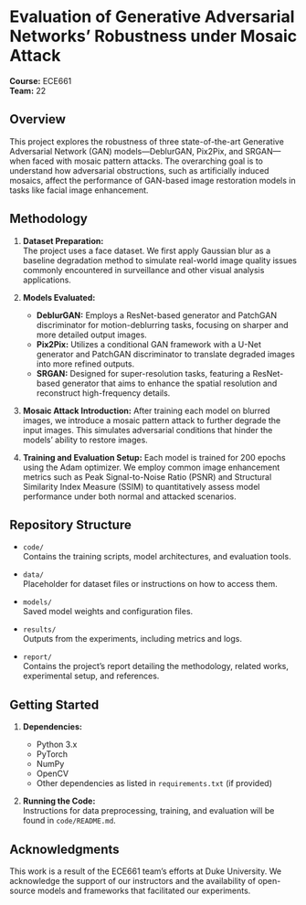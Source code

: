# Evaluation of Generative Adversarial Networks’ Robustness under Mosaic Attack

**Course:** ECE661  
**Team:** 22

## Overview

This project explores the robustness of three state-of-the-art Generative Adversarial Network (GAN) models—DeblurGAN, Pix2Pix, and SRGAN—when faced with mosaic pattern attacks. The overarching goal is to understand how adversarial obstructions, such as artificially induced mosaics, affect the performance of GAN-based image restoration models in tasks like facial image enhancement.

## Methodology

1. **Dataset Preparation:**  
   The project uses a face dataset. We first apply Gaussian blur as a baseline degradation method to simulate real-world image quality issues commonly encountered in surveillance and other visual analysis applications.

2. **Models Evaluated:**
   - **DeblurGAN:** Employs a ResNet-based generator and PatchGAN discriminator for motion-deblurring tasks, focusing on sharper and more detailed output images.
   - **Pix2Pix:** Utilizes a conditional GAN framework with a U-Net generator and PatchGAN discriminator to translate degraded images into more refined outputs.
   - **SRGAN:** Designed for super-resolution tasks, featuring a ResNet-based generator that aims to enhance the spatial resolution and reconstruct high-frequency details.

3. **Mosaic Attack Introduction:**
   After training each model on blurred images, we introduce a mosaic pattern attack to further degrade the input images. This simulates adversarial conditions that hinder the models’ ability to restore images.

4. **Training and Evaluation Setup:**
   Each model is trained for 200 epochs using the Adam optimizer. We employ common image enhancement metrics such as Peak Signal-to-Noise Ratio (PSNR) and Structural Similarity Index Measure (SSIM) to quantitatively assess model performance under both normal and attacked scenarios.

## Repository Structure

- `code/`  
  Contains the training scripts, model architectures, and evaluation tools.
  
- `data/`  
  Placeholder for dataset files or instructions on how to access them.
  
- `models/`  
  Saved model weights and configuration files.
  
- `results/`  
  Outputs from the experiments, including metrics and logs.

- `report/`  
  Contains the project’s report detailing the methodology, related works, experimental setup, and references.

## Getting Started

1. **Dependencies:**  
   - Python 3.x
   - PyTorch
   - NumPy
   - OpenCV
   - Other dependencies as listed in `requirements.txt` (if provided)

2. **Running the Code:**  
   Instructions for data preprocessing, training, and evaluation will be found in `code/README.md`.

## Acknowledgments

This work is a result of the ECE661 team’s efforts at Duke University. We acknowledge the support of our instructors and the availability of open-source models and frameworks that facilitated our experiments.
